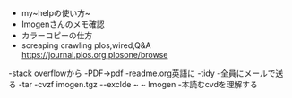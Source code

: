 -   my~helpの使い方~
-   Imogenさんのメモ確認
-   カラーコピーの仕方
-   screaping crawling plos,wired,Q&A
    <https://journal.plos.org.plosone/browse>

-stack overflowから -PDF→pdf -readme.org英語に -tidy -全員にメールで送る
-tar -cvzf imogen.tgz --exclde \~ \~ Imogen -本読むcvdを理解する
